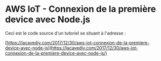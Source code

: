 # AWS IoT - Connexion de la première device avec Node.js

Ceci est le code source d'un tutoriel se situant à l'adresse :

[https://lacavediy.com/2017/12/30/aws-iot-connexion-de-la-premiere-device-avec-node-js](https://lacavediy.com/2017/12/30/aws-iot-connexion-de-la-premiere-device-avec-node-js/)

